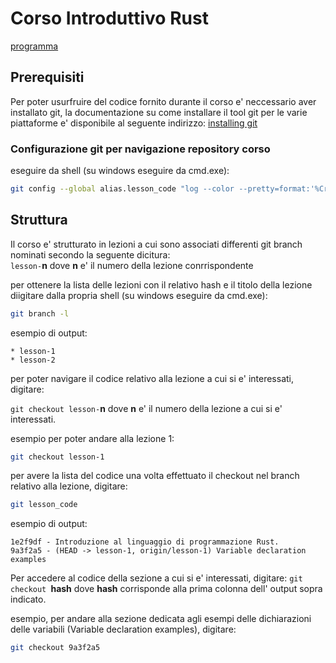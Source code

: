 # Corso Introduttivo Rust

[programma](https://github.com/RustRome/corso-rust/blob/master/Programma.md)

## Prerequisiti

Per poter usurfruire del codice fornito durante il corso e' neccessario
aver installato git, la documentazione su come installare il tool git per
le varie piattaforme e' disponibile al seguente indirizzo:
[installing git](https://git-scm.com/book/en/v2/Getting-Started-Installing-Git)

### Configurazione git per navigazione repository corso

eseguire da shell (su windows eseguire da cmd.exe):

```bash
git config --global alias.lesson_code "log --color --pretty=format:'%Cred%h%Creset -%C(yellow)%d%Creset %s' --abbrev-commit --reverse"
```

## Struttura

Il corso e' strutturato in lezioni a cui sono associati differenti git branch
nominati secondo la seguente dicitura:  
`lesson-`**n** dove **n** e' il numero della lezione conrrispondente

per ottenere la lista delle lezioni con il relativo hash e il titolo della lezione
diigitare dalla propria shell (su windows eseguire da cmd.exe):

```bash
git branch -l
```
esempio di output:
```
* lesson-1
* lesson-2 
```

per poter navigare il codice relativo alla lezione a cui si e' interessati, digitare:

`git checkout lesson-`**n** dove **n** e' il numero della lezione a cui si e' interessati.

esempio per poter andare alla lezione 1:
```bash
git checkout lesson-1
```

per avere la lista del codice una volta effettuato il checkout nel branch relativo alla lezione, digitare:
```bash
git lesson_code
```
esempio di output:
```
1e2f9df - Introduzione al linguaggio di programmazione Rust.
9a3f2a5 - (HEAD -> lesson-1, origin/lesson-1) Variable declaration examples
```

Per accedere al codice della sezione a cui si e' interessati, digitare:
`git checkout `**hash** dove **hash** corrisponde alla prima colonna dell' output sopra indicato.


esempio, per andare alla sezione dedicata agli esempi delle dichiarazioni delle variabili (Variable declaration examples), digitare:
```bash
git checkout 9a3f2a5
```